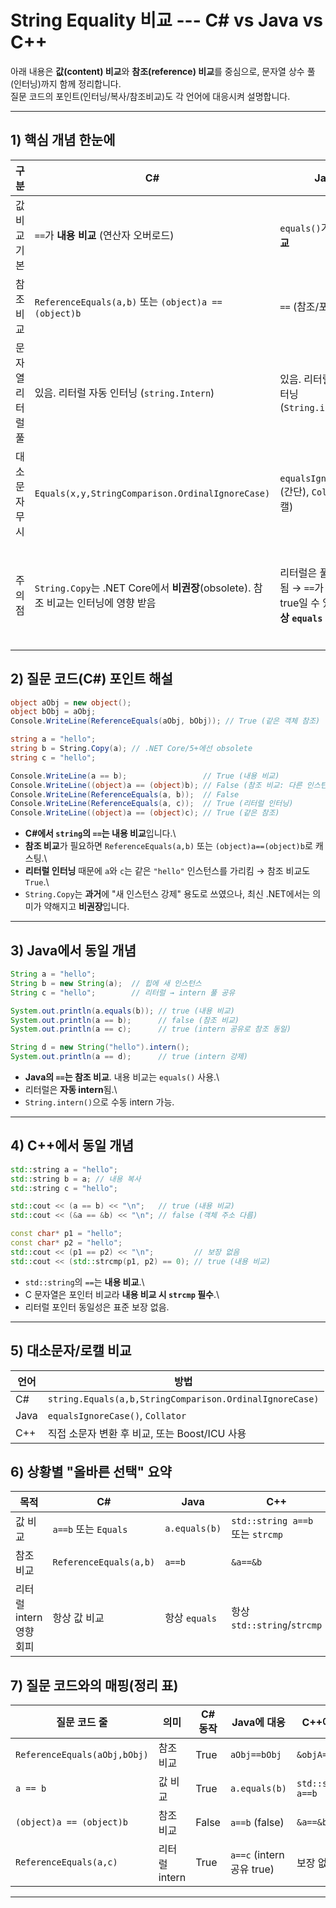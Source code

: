 # String Equality 비교 --- C# vs Java vs C++

아래 내용은 **값(content) 비교**와 **참조(reference) 비교**를 중심으로,
문자열 상수 풀(인터닝)까지 함께 정리합니다.\
질문 코드의 포인트(인터닝/복사/참조비교)도 각 언어에 대응시켜
설명합니다.

------------------------------------------------------------------------

## 1) 핵심 개념 한눈에

| 구분             | C#                                                  | Java                           | C++ |
|------------------------------|-----------------------------------------------------|--------------------------------|---------------|
| 값 비교 기본     | `==`가 **내용 비교** (연산자 오버로드)              | `equals()`가 **내용 비교**     | `std::string`의 `==`가 **내용 비교** |
| 참조 비교        | `ReferenceEquals(a,b)` 또는 `(object)a == (object)b` | `==` (참조/포인터 비교)        | 객체 주소 비교: `&s1 == &s2` (동일 객체 여부) |
| 문자열 리터럴 풀 | 있음. 리터럴 자동 인터닝 (`string.Intern`)          | 있음. 리터럴 자동 인터닝 (`String.intern()`) | 표준 **보장 없음** (컴파일러가 상수 병합할 수도, 안 할 수도) |
| 대소문자 무시    | `Equals(x,y,StringComparison.OrdinalIgnoreCase)`    | `equalsIgnoreCase()`(간단), `Collator`(로캘) | 표준 라이브러리 직접 지원 없음(직접 변환/비교 또는 라이브러리 사용) |
| 주의점           | `String.Copy`는 .NET Core에서 **비권장**(obsolete).  참조 비교는 인터닝에 영향 받음 | 리터럴은 풀에 intern됨 → `==`가 **우연히** true일 수 있으나, **항상 `equals` 사용** | `const char*` 리터럴의 `==`는 **포인터 비교**. 내용 비교엔 `std::string` 또는 `std::strcmp` |


## 2) 질문 코드(C#) 포인트 해설

``` csharp
object aObj = new object();
object bObj = aObj;
Console.WriteLine(ReferenceEquals(aObj, bObj)); // True (같은 객체 참조)

string a = "hello";
string b = String.Copy(a); // .NET Core/5+에선 obsolete
string c = "hello";

Console.WriteLine(a == b);                 // True (내용 비교)
Console.WriteLine((object)a == (object)b); // False (참조 비교: 다른 인스턴스)
Console.WriteLine(ReferenceEquals(a, b));  // False
Console.WriteLine(ReferenceEquals(a, c));  // True (리터럴 인터닝)
Console.WriteLine((object)a == (object)c); // True (같은 참조)
```

-   **C#에서 `string`의 `==`는 내용 비교**입니다.\
-   **참조 비교**가 필요하면 `ReferenceEquals(a,b)` 또는
    `(object)a==(object)b`로 캐스팅.\
-   **리터럴 인터닝** 때문에 `a`와 `c`는 같은 `"hello"` 인스턴스를
    가리킴 → 참조 비교도 `True`.\
-   `String.Copy`는 **과거**에 "새 인스턴스 강제" 용도로 쓰였으나, 최신
    .NET에서는 의미가 약해지고 **비권장**입니다.

------------------------------------------------------------------------

## 3) Java에서 동일 개념

``` java
String a = "hello";
String b = new String(a);  // 힙에 새 인스턴스
String c = "hello";        // 리터럴 → intern 풀 공유

System.out.println(a.equals(b)); // true (내용 비교)
System.out.println(a == b);      // false (참조 비교)
System.out.println(a == c);      // true (intern 공유로 참조 동일)

String d = new String("hello").intern();
System.out.println(a == d);      // true (intern 강제)
```

-   **Java의 `==`는 참조 비교**. 내용 비교는 `equals()` 사용.\
-   리터럴은 **자동 intern**됨.\
-   `String.intern()`으로 수동 intern 가능.

------------------------------------------------------------------------

## 4) C++에서 동일 개념

``` cpp
std::string a = "hello";
std::string b = a; // 내용 복사
std::string c = "hello";

std::cout << (a == b) << "\n";   // true (내용 비교)
std::cout << (&a == &b) << "\n"; // false (객체 주소 다름)

const char* p1 = "hello";
const char* p2 = "hello";
std::cout << (p1 == p2) << "\n";         // 보장 없음
std::cout << (std::strcmp(p1, p2) == 0); // true (내용 비교)
```

-   `std::string`의 `==`는 **내용 비교**.\
-   C 문자열은 포인터 비교라 **내용 비교 시 `strcmp` 필수**.\
-   리터럴 포인터 동일성은 표준 보장 없음.

------------------------------------------------------------------------

## 5) 대소문자/로캘 비교

| 언어 | 방법 |
|------|---------------------------------------------------------|
| C#   | `string.Equals(a,b,StringComparison.OrdinalIgnoreCase)` |
| Java | `equalsIgnoreCase()`, `Collator`                        |
| C++  | 직접 소문자 변환 후 비교, 또는 Boost/ICU 사용           |


## 6) 상황별 "올바른 선택" 요약

| 목적           | C#                       | Java          | C++                       |
|----------------|--------------------------|---------------|---------------------------|
| 값 비교        | `a==b` 또는 `Equals`     | `a.equals(b)` | `std::string a==b` 또는 `strcmp` |
| 참조 비교      | `ReferenceEquals(a,b)`   | `a==b`        | `&a==&b`                  |
| 리터럴 intern 영향 회피 | 항상 값 비교             | 항상 `equals` | 항상 `std::string`/`strcmp` |


## 7) 질문 코드와의 매핑(정리 표)

| 질문 코드 줄                | 의미        | C# 동작 | Java에 대응        | C++에 대응           |
|-----------------------------|-------------|---------|--------------------|----------------------|
| `ReferenceEquals(aObj,bObj)`| 참조 비교   | True    | `aObj==bObj`       | `&objA==&objB`       |
| `a == b`                    | 값 비교     | True    | `a.equals(b)`      | `std::string a==b`   |
| `(object)a == (object)b`    | 참조 비교   | False   | `a==b` (false)     | `&a==&b`             |
| `ReferenceEquals(a,c)`      | 리터럴 intern | True  | `a==c` (intern 공유 true) | 보장 없음 |

---
